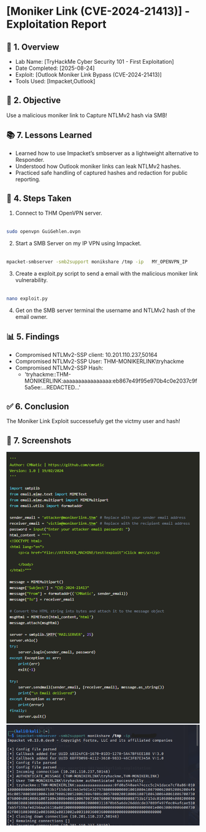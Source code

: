 # [Moniker Link (CVE-2024-21413)] - Exploitation Report

## 📝 1. Overview
- Lab Name: [TryHackMe Cyber Security 101 - First Exploitation]
- Date Completed: [2025-08-24]
- Exploit: [Outlook Moniker Link Bypass (CVE-2024-21413)]
- Tools Used: [Impacket,Outlook]

## 🎯 2. Objective
Use a malicious moniker link to Capture NTLMv2 hash via SMB!

## 📚 7. Lessons Learned
- Learned how to use Impacket’s smbserver as a lightweight alternative to Responder.
- Understood how Outlook moniker links can leak NTLMv2 hashes.
- Practiced safe handling of captured hashes and redaction for public reporting.
  
## 🔧 4. Steps Taken
1. Connect to THM OpenVPN server. 
```zsh

sudo openvpn GuiGehlen.ovpn 
```
2. Start a SMB Server on my IP VPN using Impacket.
```zsh

mpacket-smbserver -smb2support monikshare /tmp -ip   MY_OPENVPN_IP
```
3. Create a exploit.py script to send a email with the malicious moniker link vulnerability.
```zsh

nano exploit.py
```
4. Get on the SMB server terminal the username and NTLMv2 hash of the email owner.

## 📊 5. Findings
- Compromised NTLMv2-SSP client: 10.201.110.237,50164
- Compromised NTLMv2-SSP User: THM-MONIKERLINK\tryhackme
- Compromised NTLMv2-SSP Hash: 
  - 'tryhackme::THM-MONIKERLINK:aaaaaaaaaaaaaaaa:eb867e49f95e970b4c0e2037c9f5a5ee:...REDACTED...'

## ✅ 6. Conclusion
The Moniker Link Exploit successefuly get the victmy user and hash!

## 📸 7. Screenshots
![Exploid python code](exploit.png)
![SMB server returning NTLMv2 Hash](SMBserver-and-exploit-result.png)
